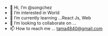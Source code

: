- 👋 Hi, I’m @songchez
- 👀 I’m interested in World
- 🌱 I’m currently learning ...React Js, Web
- 💞️ I’m looking to collaborate on ...
- 📫 How to reach me ... tama4840@gmail.com

<!---
songchez/songchez is a ✨ special ✨ repository because its `README.md` (this file) appears on your GitHub profile.
You can click the Preview link to take a look at your changes.
--->
